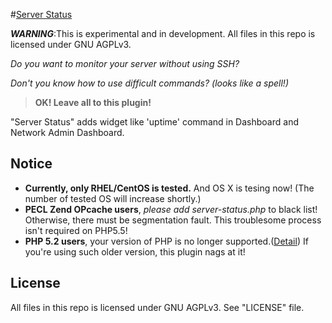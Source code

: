 #[Server Status](http://wordpress.org/plugins/server-status/)

***WARNING***:This is experimental and in development. All files in this repo is licensed under GNU AGPLv3.

*Do you want to monitor your server without using SSH?*

*Don't you know how to use difficult commands? (looks like a spell!)*

> **OK! Leave all to this plugin!**

"Server Status" adds widget like 'uptime' command in Dashboard and Network Admin Dashboard.

## Notice
* **Currently, only RHEL/CentOS is tested.** And OS X is tesing now! (The number of tested OS will increase shortly.)
* **PECL Zend OPcache users**, *please add server-status.php* to black list! Otherwise, there must be segmentation fault.
	This troublesome process isn't required on PHP5.5!
* **PHP 5.2 users**, your version of PHP is no longer supported.([Detail](http://www.php.net/eol.php)) If you're using such older version, this plugin nags at it!

## License

All files in this repo is licensed under GNU AGPLv3. See "LICENSE" file.

